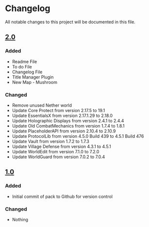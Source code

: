 # Changelog
All notable changes to this project will be documented in this file.

## [2.0]

### Added
- Readme File
- To do File
- Changelog File
- Title Manager Plugin
- New Map - Mushroom

### Changed
- Remove unused Nether world
- Update Core Protect from version 2.17.5 to 19.1
- Update EssentialsX from version 2.17.1.29 to 2.18.0
- Update Holographic Displays from version 2.4.1 to 2.4.4
- Update Old CombatMechanics from version 1.7.4 to 1.8.1
- Update PlaceholderAPI from version 2.10.4 to 2.10.9
- Update ProtocolLib from version 4.5.0 Build 439 to 4.5.1 Build 476
- Update Vault from version 1.7.2 to 1.7.3
- Update Village Defense from version 4.3.1 to 4.5.1
- Update WorldEdit from version 7.1.0 to 7.2.0
- Update WorldGuard from version 7.0.2 to 7.0.4

## [1.0]

### Added
- Initial commit of pack to Github for version control

### Changed
- Nothing

[2.0]: https://github.com/apexhosting/VillagerDefence/releases/tag/2.0
[1.0]: https://github.com/apexhosting/VillagerDefence/releases/tag/1.0